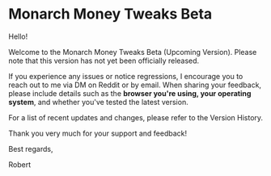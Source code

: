 # Monarch Money Tweaks Beta

Hello!

Welcome to the Monarch Money Tweaks Beta (Upcoming Version). Please note that this version has not yet been officially released.

If you experience any issues or notice regressions, I encourage you to reach out to me via DM on Reddit or by email. When sharing your feedback, please include details such as the **browser you're using, your operating system**, and whether you've tested the latest version.

For a list of recent updates and changes, please refer to the Version History.

Thank you very much for your support and feedback!

Best regards,

Robert

